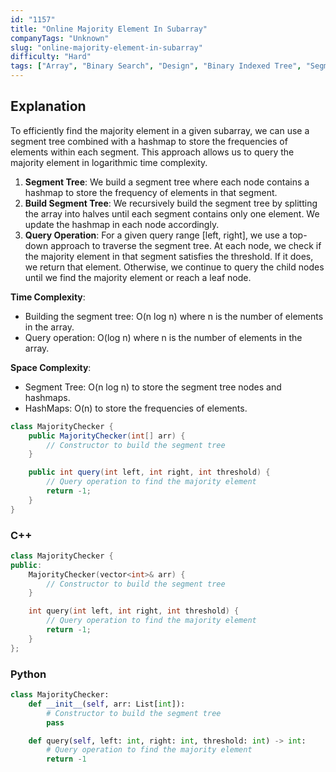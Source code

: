 ```yaml
---
id: "1157"
title: "Online Majority Element In Subarray"
companyTags: "Unknown"
slug: "online-majority-element-in-subarray"
difficulty: "Hard"
tags: ["Array", "Binary Search", "Design", "Binary Indexed Tree", "Segment Tree"]
---
```


## Explanation
To efficiently find the majority element in a given subarray, we can use a segment tree combined with a hashmap to store the frequencies of elements within each segment. This approach allows us to query the majority element in logarithmic time complexity.

1. **Segment Tree**: We build a segment tree where each node contains a hashmap to store the frequency of elements in that segment.
2. **Build Segment Tree**: We recursively build the segment tree by splitting the array into halves until each segment contains only one element. We update the hashmap in each node accordingly.
3. **Query Operation**: For a given query range [left, right], we use a top-down approach to traverse the segment tree. At each node, we check if the majority element in that segment satisfies the threshold. If it does, we return that element. Otherwise, we continue to query the child nodes until we find the majority element or reach a leaf node.

**Time Complexity**:
- Building the segment tree: O(n log n) where n is the number of elements in the array.
- Query operation: O(log n) where n is the number of elements in the array.

**Space Complexity**:
- Segment Tree: O(n log n) to store the segment tree nodes and hashmaps.
- HashMaps: O(n) to store the frequencies of elements.
```java
class MajorityChecker {
    public MajorityChecker(int[] arr) {
        // Constructor to build the segment tree
    }

    public int query(int left, int right, int threshold) {
        // Query operation to find the majority element
        return -1;
    }
}
```

### C++
```cpp
class MajorityChecker {
public:
    MajorityChecker(vector<int>& arr) {
        // Constructor to build the segment tree
    }

    int query(int left, int right, int threshold) {
        // Query operation to find the majority element
        return -1;
    }
};
```

### Python
```python
class MajorityChecker:
    def __init__(self, arr: List[int]):
        # Constructor to build the segment tree
        pass

    def query(self, left: int, right: int, threshold: int) -> int:
        # Query operation to find the majority element
        return -1
```